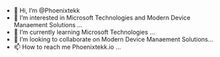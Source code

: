 - 👋 Hi, I’m @Phoenixtekk
- 👀 I’m interested in Microsoft Technologies and Modern Device Manaement Solutions ...
- 🌱 I’m currently learning Microsoft Technologies ...
- 💞️ I’m looking to collaborate on Modern Device Manaement Solutions...
- 📫 How to reach me Phoenixtekk.io ...
